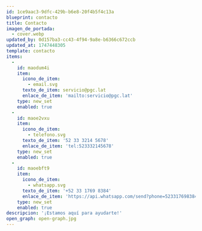 ```yaml
---
id: 1ce9aac3-9dfc-429b-b6e8-20f4b5f4c13a
blueprint: contacto
title: Contacto
imagen_de_portada:
  - cover.webp
updated_by: 0d157ba3-cc43-4f94-9a8e-b6366c672ccb
updated_at: 1747448305
template: contacto
items:
  -
    id: maodum4i
    item:
      icono_de_item:
        - email.svg
      texto_de_item: servicio@pgc.lat
      enlace_de_item: 'mailto:servicio@pgc.lat'
    type: new_set
    enabled: true
  -
    id: maoe2vxu
    item:
      icono_de_item:
        - telefono.svg
      texto_de_item: '52 33 3214 5678'
      enlace_de_item: 'tel:523332145678'
    type: new_set
    enabled: true
  -
    id: maoebft9
    item:
      icono_de_item:
        - whatsapp.svg
      texto_de_item: '+52 33 1769 8384'
      enlace_de_item: 'https://api.whatsapp.com/send?phone=523317698384&text=Hola!%20Estoy%20interesado%20en%20sus%20servicios'
    type: new_set
    enabled: true
descripcion: '¡Estamos aquí para ayudarte!'
open_graph: open-graph.jpg
---
```

